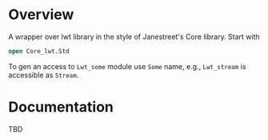 Overview
========

A wrapper over lwt library in the style of Janestreet's
Core library. Start with

```ocaml
open Core_lwt.Std
```

To gen an access to `Lwt_some` module use `Some` name, e.g.,
`Lwt_stream` is accessible as `Stream`.

Documentation
=============

TBD
